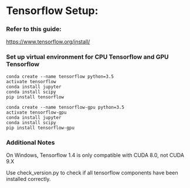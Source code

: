 # Tensorflow Setup:

### Refer to this guide:
https://www.tensorflow.org/install/


### Set up virtual environment for CPU Tensorflow and GPU Tensorflow
```
conda create --name tensorflow python=3.5
activate tensorflow
conda install jupyter
conda install scipy
pip install tensorflow
```

```
conda create --name tensorflow-gpu python=3.5
activate tensorflow-gpu
conda install jupyter
conda install scipy
pip install tensorflow-gpu
```

### Additional Notes
On Windows, Tensorflow 1.4 is only compatible with CUDA 8.0, not CUDA 9.X

Use check_version.py to check if all tensorflow components have been installed correctly.
